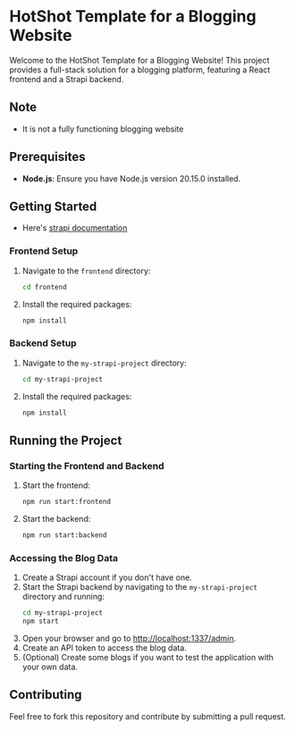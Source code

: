 # HotShot Template for a Blogging Website

Welcome to the HotShot Template for a Blogging Website! This project provides a full-stack solution for a blogging platform, featuring a React frontend and a Strapi backend.

## Note
- It is not a fully functioning blogging website

## Prerequisites

- **Node.js**: Ensure you have Node.js version 20.15.0 installed.

## Getting Started
- Here's [strapi documentation](https://docs.strapi.io/dev-docs/quick-start)

### Frontend Setup

1. Navigate to the `frontend` directory:
    ```sh
    cd frontend
    ```
2. Install the required packages:
    ```sh
    npm install
    ```

### Backend Setup

1. Navigate to the `my-strapi-project` directory:
    ```sh
    cd my-strapi-project
    ```
2. Install the required packages:
    ```sh
    npm install
    ```

## Running the Project

### Starting the Frontend and Backend

1. Start the frontend:
    ```sh
    npm run start:frontend
    ```
2. Start the backend:
    ```sh
    npm run start:backend
    ```

### Accessing the Blog Data

1. Create a Strapi account if you don't have one.
2. Start the Strapi backend by navigating to the `my-strapi-project` directory and running:
    ```sh
    cd my-strapi-project
    npm start
    ```
3. Open your browser and go to [http://localhost:1337/admin](http://localhost:1337/admin).
4. Create an API token to access the blog data.
5. (Optional) Create some blogs if you want to test the application with your own data.

## Contributing

Feel free to fork this repository and contribute by submitting a pull request.

